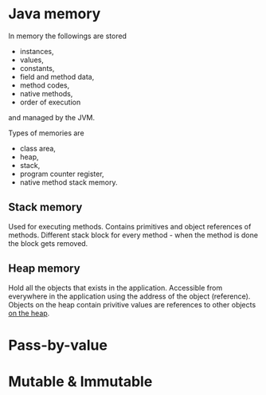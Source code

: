 # Java memory
In memory the followings are stored
* instances,
* values,
* constants,
* field and method data,
* method codes,
* native methods,
* order of execution

and managed by the JVM.

Types of memories are
* class area,
* heap,
* stack,
* program counter register,
* native method stack memory.
## Stack memory
Used for executing methods.
Contains primitives and object references of methods.
Different stack block for every method - when the method is done the block gets removed.
## Heap memory
Hold all the objects that exists in the application.
Accessible from everywhere in the application using the address of the object (reference).
Objects on the heap contain privitive values are references to other objects <u>on the heap</u>.
# Pass-by-value
# Mutable & Immutable

<!--stackedit_data:
eyJoaXN0b3J5IjpbMTQyMTI4NTc4MV19
-->